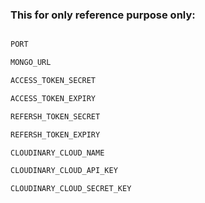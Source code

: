 ### This for only reference purpose only:

````bash

PORT 

MONGO_URL

ACCESS_TOKEN_SECRET 

ACCESS_TOKEN_EXPIRY 

REFERSH_TOKEN_SECRET

REFERSH_TOKEN_EXPIRY 

CLOUDINARY_CLOUD_NAME 

CLOUDINARY_CLOUD_API_KEY 

CLOUDINARY_CLOUD_SECRET_KEY 

````